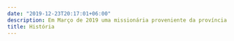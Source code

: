 ```yaml
---
date: "2019-12-23T20:17:01+06:00"
description: Em Março de 2019 uma missionária proveniente da província de Luanda viajou ao município do Soyo com o propósito de ensinar as crianças a palavra de Deus. O intuito era abrir uma classe de boas novas focada no evangelismo e discipulamento de crianças. Durante o projeto de evangelização, a mesma apercebeu-se que haviam crianças maiores de 13 anos de idade que não sabiam ler nem escrever. Apos procurar saber a razão pela qual estas crianças não tinham acesso a educação a missionária recebeu a informação de que as mesmas não eram registadas e nem nunca haviam ingressado no ensino escolar. Aquando do seu regresso a Luanda a missionária partilhou a difícil condição das crianças do Soyo a uma irmã e amiga Cristã que prontamente ofereceu-se a doar anualmente o dinheiro para cobrir o custo financeiro da escola de 7 crianças. Devido a pandemia de 2019 a mesma irmã faleceu e foi levada a gloria celestial apos ser vitima de doença. Desde então muitos esforços tem sido feitos para ajudar manter as crianças residentes no Soyo dentro do ensino escolar. Por esta razão em Maio de 2022 surgiu a ideia de organizar-se o Bazar Beneficente Makuntima. 
title: História 
---
```



